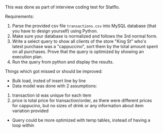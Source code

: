 This was done as part of interview coding test for Statflo.

Requirements:
1. Parse the provided csv file `transactions.csv` into MySQL database (that you have to design
yourself) using Python.
2. Make sure your database is normalized and follows the 3rd normal form.
3. Write a select query to show all clients of the store "King St" who's latest purchase was a
"cappuccino", sort them by the total amount spent on all purchases. Prove that the query is
optimized by showing an execution plan.
4. Run the query from python and display the results.

Things which got missed or should be improved:
- Bulk load, insted of insert line by line
- Data model was done with 2 assumptions:
1. transaction id was unique for each item
2. price is total price for transaction/order, as there were different prices for cappucino, but no sizes of drink or any information about item variation provided
- Query could be more optimized with temp tables, instead of having a loop within
